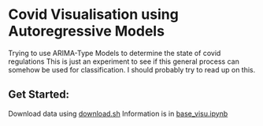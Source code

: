 # Covid Visualisation using Autoregressive Models

Trying to use ARIMA-Type Models to determine the state of covid regulations
This is just an experiment to see if this general process can somehow be used for
classification. I should probably try to read up on this.

## Get Started:
Download data using [download.sh](scripts/download.sh)
Information is in [base_visu.ipynb](./base_visu.ipynb)
